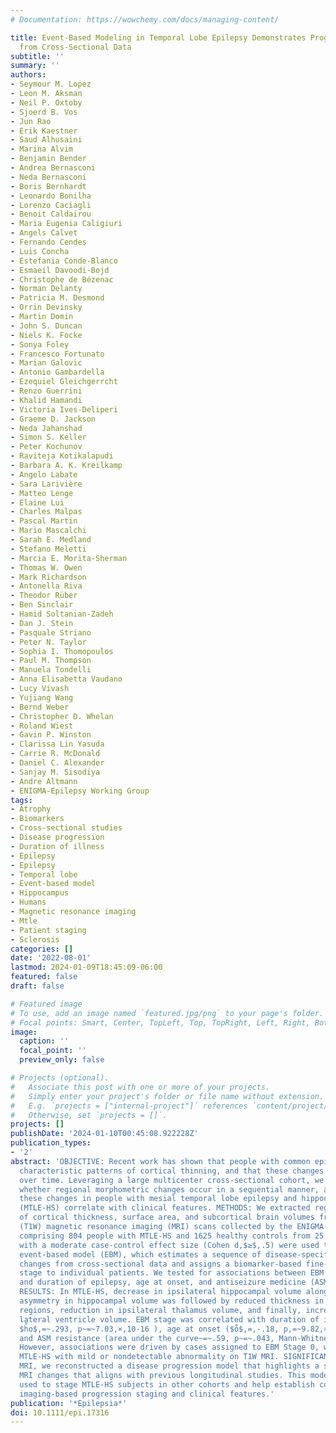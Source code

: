 ```yaml
---
# Documentation: https://wowchemy.com/docs/managing-content/

title: Event-Based Modeling in Temporal Lobe Epilepsy Demonstrates Progressive Atrophy
  from Cross-Sectional Data
subtitle: ''
summary: ''
authors:
- Seymour M. Lopez
- Leon M. Aksman
- Neil P. Oxtoby
- Sjoerd B. Vos
- Jun Rao
- Erik Kaestner
- Saud Alhusaini
- Marina Alvim
- Benjamin Bender
- Andrea Bernasconi
- Neda Bernasconi
- Boris Bernhardt
- Leonardo Bonilha
- Lorenzo Caciagli
- Benoit Caldairou
- Maria Eugenia Caligiuri
- Angels Calvet
- Fernando Cendes
- Luis Concha
- Estefania Conde-Blanco
- Esmaeil Davoodi-Bojd
- Christophe de Bézenac
- Norman Delanty
- Patricia M. Desmond
- Orrin Devinsky
- Martin Domin
- John S. Duncan
- Niels K. Focke
- Sonya Foley
- Francesco Fortunato
- Marian Galovic
- Antonio Gambardella
- Ezequiel Gleichgerrcht
- Renzo Guerrini
- Khalid Hamandi
- Victoria Ives-Deliperi
- Graeme D. Jackson
- Neda Jahanshad
- Simon S. Keller
- Peter Kochunov
- Raviteja Kotikalapudi
- Barbara A. K. Kreilkamp
- Angelo Labate
- Sara Larivière
- Matteo Lenge
- Elaine Lui
- Charles Malpas
- Pascal Martin
- Mario Mascalchi
- Sarah E. Medland
- Stefano Meletti
- Marcia E. Morita-Sherman
- Thomas W. Owen
- Mark Richardson
- Antonella Riva
- Theodor Rüber
- Ben Sinclair
- Hamid Soltanian-Zadeh
- Dan J. Stein
- Pasquale Striano
- Peter N. Taylor
- Sophia I. Thomopoulos
- Paul M. Thompson
- Manuela Tondelli
- Anna Elisabetta Vaudano
- Lucy Vivash
- Yujiang Wang
- Bernd Weber
- Christopher D. Whelan
- Roland Wiest
- Gavin P. Winston
- Clarissa Lin Yasuda
- Carrie R. McDonald
- Daniel C. Alexander
- Sanjay M. Sisodiya
- Andre Altmann
- ENIGMA-Epilepsy Working Group
tags:
- Atrophy
- Biomarkers
- Cross-sectional studies
- Disease progression
- Duration of illness
- Epilepsy
- Epilepsy
- Temporal lobe
- Event-based model
- Hippocampus
- Humans
- Magnetic resonance imaging
- Mtle
- Patient staging
- Sclerosis
categories: []
date: '2022-08-01'
lastmod: 2024-01-09T18:45:09-06:00
featured: false
draft: false

# Featured image
# To use, add an image named `featured.jpg/png` to your page's folder.
# Focal points: Smart, Center, TopLeft, Top, TopRight, Left, Right, BottomLeft, Bottom, BottomRight.
image:
  caption: ''
  focal_point: ''
  preview_only: false

# Projects (optional).
#   Associate this post with one or more of your projects.
#   Simply enter your project's folder or file name without extension.
#   E.g. `projects = ["internal-project"]` references `content/project/deep-learning/index.md`.
#   Otherwise, set `projects = []`.
projects: []
publishDate: '2024-01-10T00:45:08.922228Z'
publication_types:
- '2'
abstract: 'OBJECTIVE: Recent work has shown that people with common epilepsies have
  characteristic patterns of cortical thinning, and that these changes may be progressive
  over time. Leveraging a large multicenter cross-sectional cohort, we investigated
  whether regional morphometric changes occur in a sequential manner, and whether
  these changes in people with mesial temporal lobe epilepsy and hippocampal sclerosis
  (MTLE-HS) correlate with clinical features. METHODS: We extracted regional measures
  of cortical thickness, surface area, and subcortical brain volumes from T1-weighted
  (T1W) magnetic resonance imaging (MRI) scans collected by the ENIGMA-Epilepsy consortium,
  comprising 804 people with MTLE-HS and 1625 healthy controls from 25 centers. Features
  with a moderate case-control effect size (Cohen d,$≥$,.5) were used to train an
  event-based model (EBM), which estimates a sequence of disease-specific biomarker
  changes from cross-sectional data and assigns a biomarker-based fine-grained disease
  stage to individual patients. We tested for associations between EBM disease stage
  and duration of epilepsy, age at onset, and antiseizure medicine (ASM) resistance.
  RESULTS: In MTLE-HS, decrease in ipsilateral hippocampal volume along with increased
  asymmetry in hippocampal volume was followed by reduced thickness in neocortical
  regions, reduction in ipsilateral thalamus volume, and finally, increase in ipsilateral
  lateral ventricle volume. EBM stage was correlated with duration of illness (Spearman
  $h̊o$,=~.293, p~=~7.03,×,10-16 ), age at onset ($o̊$,=,-.18, p,=~9.82,×,10-7 ),
  and ASM resistance (area under the curve~=~.59, p~=~.043, Mann-Whitney U test).
  However, associations were driven by cases assigned to EBM Stage 0, which represents
  MTLE-HS with mild or nondetectable abnormality on T1W MRI. SIGNIFICANCE: From cross-sectional
  MRI, we reconstructed a disease progression model that highlights a sequence of
  MRI changes that aligns with previous longitudinal studies. This model could be
  used to stage MTLE-HS subjects in other cohorts and help establish connections between
  imaging-based progression staging and clinical features.'
publication: '*Epilepsia*'
doi: 10.1111/epi.17316
---
```


